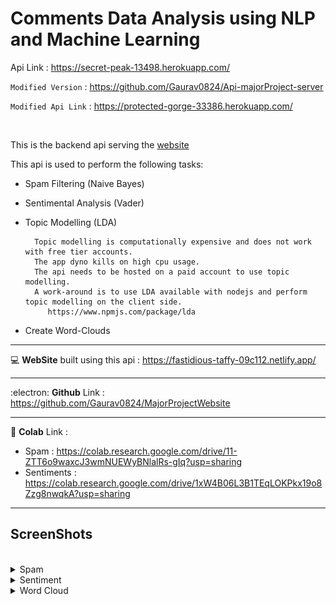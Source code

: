 # Comments Data Analysis using NLP and Machine Learning

Api Link : https://secret-peak-13498.herokuapp.com/

`Modified Version` : https://github.com/Gaurav0824/Api-majorProject-server

`Modified Api Link` : https://protected-gorge-33386.herokuapp.com/

<br>

This is the backend api serving the <a href = "#website">website</a>

This api is used to perform the following tasks:

- Spam Filtering (Naive Bayes)
- Sentimental Analysis (Vader)
- Topic Modelling (LDA)

        Topic modelling is computationally expensive and does not work with free tier accounts.
        The app dyno kills on high cpu usage.
        The api needs to be hosted on a paid account to use topic modelling.
        A work-around is to use LDA available with nodejs and perform topic modelling on the client side.
           https://www.npmjs.com/package/lda

- Create Word-Clouds

<hr>

<div id="website"></div>
        
:computer: **WebSite** built using this api : https://fastidious-taffy-09c112.netlify.app/ 

<hr>

:electron: **Github** Link : https://github.com/Gaurav0824/MajorProjectWebsite

<hr>

:orange_book: **Colab** Link : 

- Spam : https://colab.research.google.com/drive/11-ZTT6o9waxcJ3wmNUEWyBNlalRs-gIq?usp=sharing
- Sentiments : https://colab.research.google.com/drive/1xW4B06L3B1TEqLOKPkx19o8Zzg8nwqkA?usp=sharing

<hr>

## ScreenShots

<br>

<details><summary>Spam  </summary>

<br>

https://secret-peak-13498.herokuapp.com/spam

<br>

<!-- ![](img/2022-06-22-17-35-27.png) -->

![](img/2022-06-22-17-48-32.png)

<br>

</details>

<details><summary>Sentiment  </summary>

<br>

https://secret-peak-13498.herokuapp.com/sentiment

<br>

<!-- ![](img/2022-06-22-17-47-05.png) -->

![](img/2022-06-22-17-49-12.png)

<br>

</details>

<details><summary>Word Cloud  </summary>

<br>

https://secret-peak-13498.herokuapp.com/wordcloud

<br>

| Params    | Description                      |
| --------- | -------------------------------- |
| word      | Concatenated String of sentences |
| max_words | Max. number of words to include  |
| width     | width in pixels                  |
| height    | height in pixels                 |

<br>

![](img/2022-06-22-17-51-06.png)

<hr>


    Use this encoded output in image tag as `base64` string to create a word cloud.

    <img src="data:image/png;base64, {{ word_cloud_encoded_string_from_api }}" alt="word cloud">

![](img/2022-06-22-18-22-08.png)

![](img/2022-06-22-18-18-44.png)

</details>
